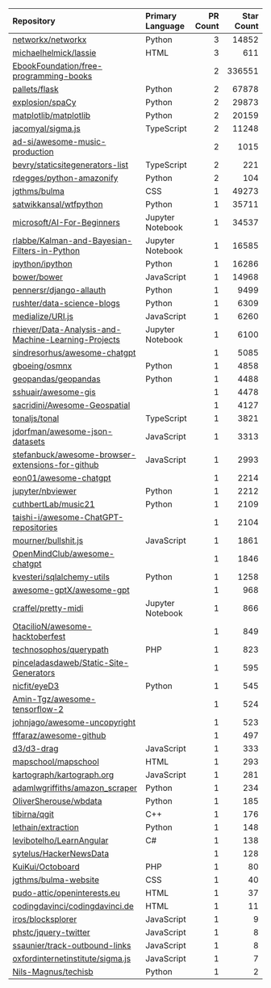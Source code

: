 | Repository | Primary Language | PR Count | Star Count |
| :-- | :-- | --: | --: |
| [networkx/networkx](https://github.com/networkx/networkx) | Python | 3 | 14852 |
| [michaelhelmick/lassie](https://github.com/michaelhelmick/lassie) | HTML | 3 | 611 |
| [EbookFoundation/free-programming-books](https://github.com/EbookFoundation/free-programming-books) |  | 2 | 336551 |
| [pallets/flask](https://github.com/pallets/flask) | Python | 2 | 67878 |
| [explosion/spaCy](https://github.com/explosion/spaCy) | Python | 2 | 29873 |
| [matplotlib/matplotlib](https://github.com/matplotlib/matplotlib) | Python | 2 | 20159 |
| [jacomyal/sigma.js](https://github.com/jacomyal/sigma.js) | TypeScript | 2 | 11248 |
| [ad-si/awesome-music-production](https://github.com/ad-si/awesome-music-production) |  | 2 | 1015 |
| [bevry/staticsitegenerators-list](https://github.com/bevry/staticsitegenerators-list) | TypeScript | 2 | 221 |
| [rdegges/python-amazonify](https://github.com/rdegges/python-amazonify) | Python | 2 | 104 |
| [jgthms/bulma](https://github.com/jgthms/bulma) | CSS | 1 | 49273 |
| [satwikkansal/wtfpython](https://github.com/satwikkansal/wtfpython) | Python | 1 | 35711 |
| [microsoft/AI-For-Beginners](https://github.com/microsoft/AI-For-Beginners) | Jupyter Notebook | 1 | 34537 |
| [rlabbe/Kalman-and-Bayesian-Filters-in-Python](https://github.com/rlabbe/Kalman-and-Bayesian-Filters-in-Python) | Jupyter Notebook | 1 | 16585 |
| [ipython/ipython](https://github.com/ipython/ipython) | Python | 1 | 16286 |
| [bower/bower](https://github.com/bower/bower) | JavaScript | 1 | 14968 |
| [pennersr/django-allauth](https://github.com/pennersr/django-allauth) | Python | 1 | 9499 |
| [rushter/data-science-blogs](https://github.com/rushter/data-science-blogs) | Python | 1 | 6309 |
| [medialize/URI.js](https://github.com/medialize/URI.js) | JavaScript | 1 | 6260 |
| [rhiever/Data-Analysis-and-Machine-Learning-Projects](https://github.com/rhiever/Data-Analysis-and-Machine-Learning-Projects) | Jupyter Notebook | 1 | 6100 |
| [sindresorhus/awesome-chatgpt](https://github.com/sindresorhus/awesome-chatgpt) |  | 1 | 5085 |
| [gboeing/osmnx](https://github.com/gboeing/osmnx) | Python | 1 | 4858 |
| [geopandas/geopandas](https://github.com/geopandas/geopandas) | Python | 1 | 4488 |
| [sshuair/awesome-gis](https://github.com/sshuair/awesome-gis) |  | 1 | 4478 |
| [sacridini/Awesome-Geospatial](https://github.com/sacridini/Awesome-Geospatial) |  | 1 | 4127 |
| [tonaljs/tonal](https://github.com/tonaljs/tonal) | TypeScript | 1 | 3821 |
| [jdorfman/awesome-json-datasets](https://github.com/jdorfman/awesome-json-datasets) | JavaScript | 1 | 3313 |
| [stefanbuck/awesome-browser-extensions-for-github](https://github.com/stefanbuck/awesome-browser-extensions-for-github) | JavaScript | 1 | 2993 |
| [eon01/awesome-chatgpt](https://github.com/eon01/awesome-chatgpt) |  | 1 | 2214 |
| [jupyter/nbviewer](https://github.com/jupyter/nbviewer) | Python | 1 | 2212 |
| [cuthbertLab/music21](https://github.com/cuthbertLab/music21) | Python | 1 | 2109 |
| [taishi-i/awesome-ChatGPT-repositories](https://github.com/taishi-i/awesome-ChatGPT-repositories) |  | 1 | 2104 |
| [mourner/bullshit.js](https://github.com/mourner/bullshit.js) | JavaScript | 1 | 1861 |
| [OpenMindClub/awesome-chatgpt](https://github.com/OpenMindClub/awesome-chatgpt) |  | 1 | 1846 |
| [kvesteri/sqlalchemy-utils](https://github.com/kvesteri/sqlalchemy-utils) | Python | 1 | 1258 |
| [awesome-gptX/awesome-gpt](https://github.com/awesome-gptX/awesome-gpt) |  | 1 | 968 |
| [craffel/pretty-midi](https://github.com/craffel/pretty-midi) | Jupyter Notebook | 1 | 866 |
| [OtacilioN/awesome-hacktoberfest](https://github.com/OtacilioN/awesome-hacktoberfest) |  | 1 | 849 |
| [technosophos/querypath](https://github.com/technosophos/querypath) | PHP | 1 | 823 |
| [pinceladasdaweb/Static-Site-Generators](https://github.com/pinceladasdaweb/Static-Site-Generators) |  | 1 | 595 |
| [nicfit/eyeD3](https://github.com/nicfit/eyeD3) | Python | 1 | 545 |
| [Amin-Tgz/awesome-tensorflow-2](https://github.com/Amin-Tgz/awesome-tensorflow-2) |  | 1 | 524 |
| [johnjago/awesome-uncopyright](https://github.com/johnjago/awesome-uncopyright) |  | 1 | 523 |
| [fffaraz/awesome-github](https://github.com/fffaraz/awesome-github) |  | 1 | 497 |
| [d3/d3-drag](https://github.com/d3/d3-drag) | JavaScript | 1 | 333 |
| [mapschool/mapschool](https://github.com/mapschool/mapschool) | HTML | 1 | 293 |
| [kartograph/kartograph.org](https://github.com/kartograph/kartograph.org) | JavaScript | 1 | 281 |
| [adamlwgriffiths/amazon_scraper](https://github.com/adamlwgriffiths/amazon_scraper) | Python | 1 | 234 |
| [OliverSherouse/wbdata](https://github.com/OliverSherouse/wbdata) | Python | 1 | 185 |
| [tibirna/qgit](https://github.com/tibirna/qgit) | C++ | 1 | 176 |
| [lethain/extraction](https://github.com/lethain/extraction) | Python | 1 | 148 |
| [levibotelho/LearnAngular](https://github.com/levibotelho/LearnAngular) | C# | 1 | 138 |
| [sytelus/HackerNewsData](https://github.com/sytelus/HackerNewsData) |  | 1 | 128 |
| [KuiKui/Octoboard](https://github.com/KuiKui/Octoboard) | PHP | 1 | 80 |
| [jgthms/bulma-website](https://github.com/jgthms/bulma-website) | CSS | 1 | 40 |
| [pudo-attic/openinterests.eu](https://github.com/pudo-attic/openinterests.eu) | HTML | 1 | 37 |
| [codingdavinci/codingdavinci.de](https://github.com/codingdavinci/codingdavinci.de) | HTML | 1 | 11 |
| [iros/blocksplorer](https://github.com/iros/blocksplorer) | JavaScript | 1 | 9 |
| [phstc/jquery-twitter](https://github.com/phstc/jquery-twitter) | JavaScript | 1 | 8 |
| [ssaunier/track-outbound-links](https://github.com/ssaunier/track-outbound-links) | JavaScript | 1 | 8 |
| [oxfordinternetinstitute/sigma.js](https://github.com/oxfordinternetinstitute/sigma.js) | JavaScript | 1 | 7 |
| [Nils-Magnus/techisb](https://github.com/Nils-Magnus/techisb) | Python | 1 | 2 |
